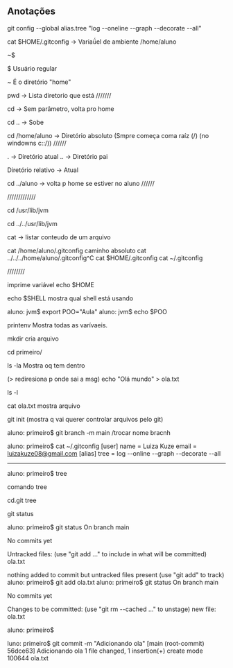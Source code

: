 ## Anotações


git config --global alias.tree "log --oneline --graph --decorate --all"

cat $HOME/.gitconfig
-> Variaǘel de ambiente
/home/aluno

~$   

$ Usuário regular

~   É o diretório "home"

pwd -> Lista diretorio que está ///////

cd -> Sem parâmetro, volta pro home

cd .. -> Sobe 

cd /home/aluno -> Diretório absoluto (Smpre começa coma  raíz (/) (no windowns c::/)) //////

. -> Diretório atual
.. -> Diretório pai

Diretório relativo -> Atual

cd ../aluno -> volta p home se estiver no aluno //////

/////////////

cd /usr/lib/jvm

cd ../../usr/lib/jvm


cat -> listar conteudo de um arquivo

cat /home/aluno/.gitconfig caminho absoluto
cat ../../../home/aluno/.gitconfig^C
cat $HOME/.gitconfig
cat ~/.gitconfig

////////


imprime variável
echo $HOME

echo $SHELL
mostra qual shell está usando

aluno: jvm$ export POO="Aula"
aluno: jvm$ echo $POO


printenv Mostra todas as varívaeis.


mkdir cria arquivo

cd primeiro/


ls -la Mostra oq tem dentro



(> rediresiona p onde sai a msg)
echo "Olá mundo" > ola.txt


ls -l

cat ola.txt mostra arquivo

git init (mostra q vai querer controlar arquivos pelo git)

aluno: primeiro$ git branch -m main                   /trocar nome bracnh



aluno: primeiro$ cat ~/.gitconfig
[user]
	name = Luiza Kuze
	email = luizakuze08@gmail.com
[alias]
	tree = log --online --graph --decorate --all

****

aluno: primeiro$ tree


comando tree


cd.git 
tree



git status         

aluno: primeiro$ git status
On branch main

No commits yet

Untracked files:
  (use "git add <file>..." to include in what will be committed)
	ola.txt

nothing added to commit but untracked files present (use "git add" to track)
aluno: primeiro$ git add ola.txt
aluno: primeiro$ git status 
On branch main

No commits yet

Changes to be committed:
  (use "git rm --cached <file>..." to unstage)
	new file:   ola.txt

aluno: primeiro$ 





luno: primeiro$ git commit -m "Adicionando ola"
[main (root-commit) 56dce63] Adicionando ola
 1 file changed, 1 insertion(+)
 create mode 100644 ola.txt





